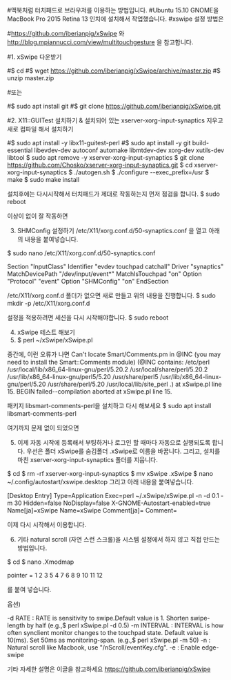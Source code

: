 #맥북처럼 터치패드로 브라우저를 이용하는 방법입니다.
#Ubuntu 15.10 GNOME을 MacBook Pro 2015 Retina 13 인치에 설치해서 작업했습니다.
#xswipe 설정 방법은

#https://github.com/iberianpig/xSwipe 와 http://blog.mpiannucci.com/view/multitouchgesture 을 참고합니다.

#1. xSwipe 다운받기 

#$ cd
#$ wget https://github.com/iberianpig/xSwipe/archive/master.zip
#$ unzip master.zip

#또는

#$ sudo apt install git
#$ git clone https://github.com/iberianpig/xSwipe.git
 
#2. X11::GUITest 설치하기 & 설치되어 있는 xserver-xorg-input-synaptics 지우고 새로 컴파일 해서 설치하기

#$ sudo apt install -y libx11-guitest-perl
#$ sudo apt install -y git build-essential libevdev-dev autoconf automake libmtdev-dev xorg-dev xutils-dev libtool
$ sudo apt remove -y xserver-xorg-input-synaptics
$ git clone https://github.com/Chosko/xserver-xorg-input-synaptics.git
$ cd xserver-xorg-input-synaptics
$ ./autogen.sh
$ ./configure --exec_prefix=/usr
$ make
$ sudo make install

설치후에는 다시시작해서 터치패드가 제대로 작동하는지 먼저 점검을 합니다.
$ sudo reboot

이상이 없이 잘 작동하면

3. SHMConfig 설정하기
/etc/X11/xorg.conf.d/50-synaptics.conf 을 열고 아래의 내용을 붙여넣습니다.

$ sudo nano /etc/X11/xorg.conf.d/50-synaptics.conf

Section "InputClass"
Identifier "evdev touchpad catchall"
Driver "synaptics"
MatchDevicePath "/dev/input/event*"
MatchIsTouchpad "on"
Option "Protocol" "event"
Option "SHMConfig" "on"
EndSection

/etc/X11/xorg.conf.d 폴더가 없으면 새로 만들고 위의 내용을 진행합니다.
$ sudo mkdir -p /etc/X11/xorg.conf.d

설정을 적용하려면 세션을 다시 시작해야합니다. 
$ sudo reboot

4. xSwipe 테스트 해보기
5. $ perl ~/xSwipe/xSwipe.pl

중간에, 이런 오류가 나면
Can't locate Smart/Comments.pm in @INC (you may need to install the Smart::Comments module) (@INC contains: /etc/perl /usr/local/lib/x86_64-linux-gnu/perl/5.20.2 /usr/local/share/perl/5.20.2 /usr/lib/x86_64-linux-gnu/perl5/5.20 /usr/share/perl5 /usr/lib/x86_64-linux-gnu/perl/5.20 /usr/share/perl/5.20 /usr/local/lib/site_perl .) at xSwipe.pl line 15.
BEGIN failed--compilation aborted at xSwipe.pl line 15.

패키지 libsmart-comments-perl을 설치하고 다시 해보세요
$ sudo apt install libsmart-comments-perl

여기까지 문제 없이 되었으면

5. 이제 자동 시작에 등록해서 부팅하거나 로그인 할 때마다 자동으로 실행되도록 합니다.
우선은 폴더 xSwipe를 숨김폴더 .xSwipe로 이름을 바꿉니다.
그리고, 설치를 마친 xserver-xorg-input-synaptics 폴더를 지웁니다.

$ cd
$ rm -rf xserver-xorg-input-synaptics
$ mv xSwipe .xSwipe
$ nano ~/.config/autostart/xswipe.desktop
그리고 아래 내용을 붙여넣습니다.
 
[Desktop Entry]
Type=Application
Exec=perl ~/.xSwipe/xSwipe.pl -n -d 0.1 -m 30
Hidden=false
NoDisplay=false
X-GNOME-Autostart-enabled=true
Name[ja]=xSwipe
Name=xSwipe
Comment[ja]=
Comment=

이제 다시 시작해서 이용합니다.

6. 기타 
natural scroll (자연 스런 스크롤)을 시스템 설정에서 하지 않고 직접 만드는 방법입니다.

$ cd
$ nano .Xmodmap

pointer = 1 2 3 5 4 7 6 8 9 10 11 12

를 붙여 넣습니다.

옵션)

-d RATE : RATE is sensitivity to swipe.Default value is 1. Shorten swipe-length by half (e.g.,$ perl xSwipe.pl -d 0.5)
-m INTERVAL : INTERVAL is how often synclient monitor changes to the touchpad state. Default value is 10(ms). Set 50ms as monitoring-span. (e.g.,$ perl xSwipe.pl -m 50)
-n : Natural scroll like Macbook, use "/nScroll/eventKey.cfg".
-e : Enable edge-swipe
 
기타 자세한 설명은 이글을 참고하세요
https://github.com/iberianpig/xSwipe

